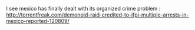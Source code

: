 I see mexico has finally dealt with its organized crime problem : http://torrentfreak.com/demonoid-raid-credited-to-ifpi-multiple-arrests-in-mexico-reported-120809/